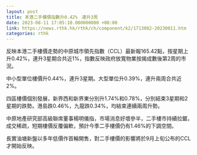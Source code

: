 ```yaml
---
layout: post
title: 本港二手樓價指數升0.42%　連升3周
date: 2023-08-11 17:05:10.000000000 +08:00
link: https://news.rthk.hk/rthk/ch/component/k2/1713082-20230811.htm
categories: rthk
---
```


反映本港二手樓價走勢的中原城市領先指數（CCL）最新報165.42點，按星期上升0.42%，連升3星期合共近1%，指數反映政府放寬物業按揭成數後第2周的市況。

中小型單位樓價升0.44%，連升3星期。大型單位升0.39%，連升兩周合共近2%。

四區樓價個別發展，新界西和新界東分別升1.74%和0.78%，分別結束3星期和2星期的跌勢。港島跌0.46%，九龍跌0.34%，均結束連續兩周升勢。

中原地產研究部高級聯席董事楊明儀指，市場消息好壞參半，二手樓市持續拉鋸，成交稀疏，短期樓價反覆偏軟，預計今季二手樓價仍有1.46%的下調空間。

長實油塘新盤以多年低價作首輪開售，對二手樓價的影響將於9月上旬公布的CCL才開始反映。
